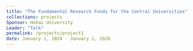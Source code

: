 ```yaml
---
title: "The Fundamental Research Funds for the Central Universities"
collections: projects
Sponsor: Hohai University
Leader: "Talk"
permalink: /projects/project1
date: January 1, 2024 - January 1, 2026 
---
```

